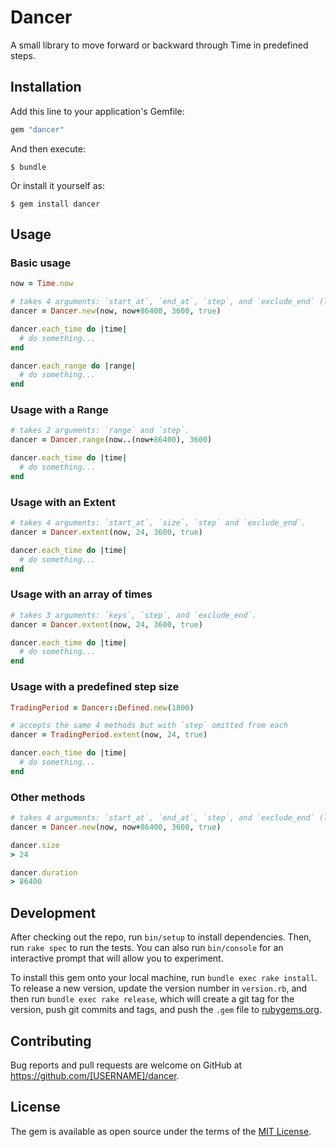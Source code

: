 # Dancer

A small library to move forward or backward through Time in predefined steps.


## Installation

Add this line to your application's Gemfile:

```ruby
gem "dancer"
```

And then execute:

    $ bundle

Or install it yourself as:

    $ gem install dancer


## Usage

### Basic usage

```ruby
now = Time.now

# takes 4 arguments: `start_at`, `end_at`, `step`, and `exclude_end` (like Range).
dancer = Dancer.new(now, now+86400, 3600, true)

dancer.each_time do |time|
  # do something...
end

dancer.each_range do |range|
  # do something...
end
```

### Usage with a Range

```ruby
# takes 2 arguments: `range` and `step`.
dancer = Dancer.range(now..(now+86400), 3600)

dancer.each_time do |time|
  # do something...
end
```

### Usage with an Extent

```ruby
# takes 4 arguments: `start_at`, `size`, `step` and `exclude_end`.
dancer = Dancer.extent(now, 24, 3600, true)

dancer.each_time do |time|
  # do something...
end
```

### Usage with an array of times

```ruby
# takes 3 arguments: `keys`, `step`, and `exclude_end`.
dancer = Dancer.extent(now, 24, 3600, true)

dancer.each_time do |time|
  # do something...
end
```

### Usage with a predefined step size

```ruby
TradingPeriod = Dancer::Defined.new(1800)

# accepts the same 4 methods but with `step` omitted from each
dancer = TradingPeriod.extent(now, 24, true)

dancer.each_time do |time|
  # do something...
end
```

### Other methods

```ruby
# takes 4 arguments: `start_at`, `end_at`, `step`, and `exclude_end` (like Range).
dancer = Dancer.new(now, now+86400, 3600, true)

dancer.size
> 24

dancer.duration
> 86400
```


## Development

After checking out the repo, run `bin/setup` to install dependencies. Then, run `rake spec` to run the tests. You can also run `bin/console` for an interactive prompt that will allow you to experiment.

To install this gem onto your local machine, run `bundle exec rake install`. To release a new version, update the version number in `version.rb`, and then run `bundle exec rake release`, which will create a git tag for the version, push git commits and tags, and push the `.gem` file to [rubygems.org](https://rubygems.org).


## Contributing

Bug reports and pull requests are welcome on GitHub at https://github.com/[USERNAME]/dancer.


## License

The gem is available as open source under the terms of the [MIT License](http://opensource.org/licenses/MIT).
